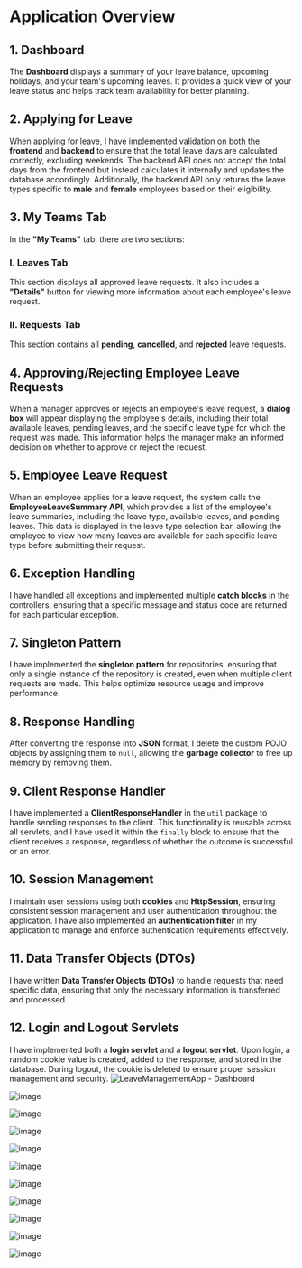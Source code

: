 # Application Overview

## 1. Dashboard
The **Dashboard** displays a summary of your leave balance, upcoming holidays, and your team's upcoming leaves. It provides a quick view of your leave status and helps track team availability for better planning.


## 2. Applying for Leave
When applying for leave, I have implemented validation on both the **frontend** and **backend** to ensure that the total leave days are calculated correctly, excluding weekends. The backend API does not accept the total days from the frontend but instead calculates it internally and updates the database accordingly. Additionally, the backend API only returns the leave types specific to **male** and **female** employees based on their eligibility.

## 3. My Teams Tab
In the **"My Teams"** tab, there are two sections:

### I. Leaves Tab
This section displays all approved leave requests. It also includes a **"Details"** button for viewing more information about each employee's leave request.

### II. Requests Tab
This section contains all **pending**, **cancelled**, and **rejected** leave requests.

## 4. Approving/Rejecting Employee Leave Requests
When a manager approves or rejects an employee's leave request, a **dialog box** will appear displaying the employee's details, including their total available leaves, pending leaves, and the specific leave type for which the request was made. This information helps the manager make an informed decision on whether to approve or reject the request.

## 5. Employee Leave Request
When an employee applies for a leave request, the system calls the **EmployeeLeaveSummary API**, which provides a list of the employee's leave summaries, including the leave type, available leaves, and pending leaves. This data is displayed in the leave type selection bar, allowing the employee to view how many leaves are available for each specific leave type before submitting their request.

## 6. Exception Handling
I have handled all exceptions and implemented multiple **catch blocks** in the controllers, ensuring that a specific message and status code are returned for each particular exception.

## 7. Singleton Pattern
I have implemented the **singleton pattern** for repositories, ensuring that only a single instance of the repository is created, even when multiple client requests are made. This helps optimize resource usage and improve performance.

## 8. Response Handling
After converting the response into **JSON** format, I delete the custom POJO objects by assigning them to `null`, allowing the **garbage collector** to free up memory by removing them.

## 9. Client Response Handler
I have implemented a **ClientResponseHandler** in the `util` package to handle sending responses to the client. This functionality is reusable across all servlets, and I have used it within the `finally` block to ensure that the client receives a response, regardless of whether the outcome is successful or an error.

## 10. Session Management
I maintain user sessions using both **cookies** and **HttpSession**, ensuring consistent session management and user authentication throughout the application. I have also implemented an **authentication filter** in my application to manage and enforce authentication requirements effectively.

## 11. Data Transfer Objects (DTOs)
I have written **Data Transfer Objects (DTOs)** to handle requests that need specific data, ensuring that only the necessary information is transferred and processed.

## 12. Login and Logout Servlets
I have implemented both a **login servlet** and a **logout servlet**. Upon login, a random cookie value is created, added to the response, and stored in the database. During logout, the cookie is deleted to ensure proper session management and security.
![LeaveManagementApp - Dashboard](https://github.com/user-attachments/assets/6bae5fd5-5e07-490c-ac2a-7857fb23b1e3)


![image](https://github.com/user-attachments/assets/b3d35266-36cb-40e7-808b-5005ab7939aa)


![image](https://github.com/user-attachments/assets/4280e8cc-afb5-4bc5-9b00-276e10d17f20)

![image](https://github.com/user-attachments/assets/ec827ea0-77e0-47d5-a43b-e0a5bb36b7df)

![image](https://github.com/user-attachments/assets/ee542942-957e-4dd4-9543-8a373d4fe36e)

![image](https://github.com/user-attachments/assets/f9d892ee-1e7b-4da9-97af-4fbd92bbf28f)

![image](https://github.com/user-attachments/assets/fd4a6e42-9e28-4727-9fbb-e5b4d83f6137)

![image](https://github.com/user-attachments/assets/02f370eb-1a37-4dd4-a3ca-a6d419325309)

![image](https://github.com/user-attachments/assets/58430c54-a85d-4cab-a0cd-f5d7a8a9d50f)

![image](https://github.com/user-attachments/assets/4be97fa5-3ee9-40fa-9cdc-0b7f28ab3f21)

![image](https://github.com/user-attachments/assets/192bb816-0ce5-44db-a628-65c8a9274d5b)
